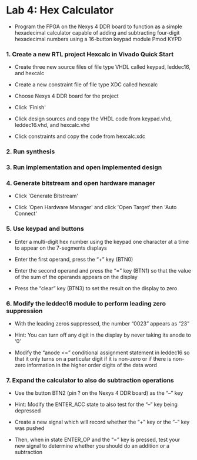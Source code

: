 # Lab 4: Hex Calculator

* Program the FPGA on the Nexys 4 DDR board to function as a simple hexadecimal calculator capable of adding and subtracting four-digit hexadecimal numbers using a 16-button keypad module Pmod KYPD

### 1. Create a new RTL project Hexcalc in Vivado Quick Start

* Create three new source files of file type VHDL called keypad, leddec16, and hexcalc

* Create a new constraint file of file type XDC called hexcalc

* Choose Nexys 4 DDR board for the project

* Click 'Finish'

* Click design sources and copy the VHDL code from keypad.vhd, leddec16.vhd, and hexcalc.vhd

* Click constraints and copy the code from hexcalc.xdc

### 2. Run synthesis

### 3. Run implementation and open implemented design

### 4. Generate bitstream and open hardware manager

* Click 'Generate Bitstream'

* Click 'Open Hardware Manager' and click 'Open Target' then 'Auto Connect'

### 5. Use keypad and buttons

* Enter a multi-digit hex number using the keypad one character at a time to appear on the 7-segments displays

* Enter the first operand, press the “+” key (BTN0)

* Enter the second operand and press the “=” key (BTN1) so that the value of the sum of the operands appears on the display

* Press the “clear” key (BTN3) to set the result on the display to zero

### 6. Modify the leddec16 module to perform leading zero suppression

* With the leading zeros suppressed, the number “0023” appears as “23” 

* Hint: You can turn off any digit in the display by never taking its anode to ‘0’

* Modify the “anode <=” conditional assignment statement in leddec16 so that it only turns on a particular digit if it is non-zero or if there is non-zero information in the higher order digits of the data word

### 7. Expand the calculator to also do subtraction operations

* Use the button BTN2 (pin ? on the Nexys 4 DDR board) as the “–” key

* Hint: Modify the ENTER_ACC state to also test for the “–” key being depressed

* Create a new signal which will record whether the “+” key or the “–” key was pushed

* Then, when in state ENTER_OP and the “=” key is pressed, test your new signal to determine whether you should do an addition or a subtraction
